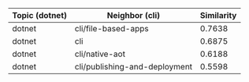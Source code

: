 | Topic (dotnet) | Neighbor (cli) | Similarity |
|-------------|-------------------|------------|
| dotnet | cli/file-based-apps | 0.7638 |
| dotnet | cli | 0.6875 |
| dotnet | cli/native-aot | 0.6188 |
| dotnet | cli/publishing-and-deployment | 0.5598 |
